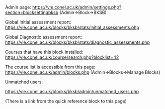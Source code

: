 Admin page: 
https://vle.conel.ac.uk/admin/settings.php?section=blocksettingbksb
(Admin->Block->BKSB)

Global Initial assessment report: 
https://vle.conel.ac.uk/blocks/bksb/stats/initial_assessments.php

Global Diagnostic assessment report: 
https://vle.conel.ac.uk/blocks/bksb/stats/diagnostic_assessments.php

Courses that have this block installed:
https://vle.conel.ac.uk/course/search.php?blocklist=42

The course list is accessible from this page: 
https://vle.conel.ac.uk/admin/blocks.php
(Admin->Blocks->Manage Blocks)

Unmatched users:

https://vle.conel.ac.uk/blocks/bksb/admin/unmatched_users.php

(There is a link from the quick reference block to this page)
